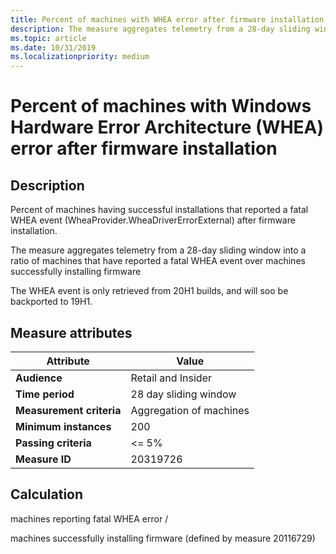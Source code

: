 ```yaml
---
title: Percent of machines with WHEA error after firmware installation
description: The measure aggregates telemetry from a 28-day sliding window into a ratio of machines that have reported a fatal WHEA event over machines successfully installing firmware
ms.topic: article
ms.date: 10/31/2019
ms.localizationpriority: medium
---
```

 
# Percent of machines with Windows Hardware Error Architecture (WHEA) error after firmware installation

## Description

Percent of machines having successful installations that reported a fatal WHEA event (WheaProvider.WheaDriverErrorExternal) after firmware installation.

The measure aggregates telemetry from a 28-day sliding window into a ratio of machines that have reported a fatal WHEA event over machines successfully installing firmware

The WHEA event is only retrieved from 20H1 builds, and will soo be backported to 19H1.

## Measure attributes

|Attribute|Value|
|----|----|
|**Audience**|Retail and Insider|
|**Time period**|28 day sliding window|
|**Measurement criteria**|Aggregation of machines|
|**Minimum instances**|200|
|**Passing criteria**|<= 5%|
|**Measure ID**|20319726|

## Calculation

machines reporting fatal WHEA error /

machines successfully installing firmware (defined by measure 20116729)

